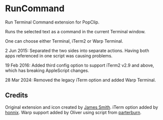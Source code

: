 # RunCommand

Run Terminal Command extension for PopClip.

Runs the selected text as a command in the current Terminal window.

One can choose either Terminal, iTerm2 or Warp Terminal.

2 Jun 2015: Separated the two sides into separate actions. Having both apps referenced in one script was causing problems.

19 Feb 2016: Added third config option to support iTerm2 v2.9 and above, which has breaking AppleScript changes.

28 Mar 2024: Removed the legacy iTerm option and added Warp Terminal.

## Credits

Original extension and icon created by [James Smith](https://twitter.com/smithjw/status/244757999665700864). iTerm option added by [honnix](https://github.com/honnix). Warp support added by Oliver using script from [parterburn](https://gist.github.com/parterburn/e832b9090ee35eb830529de8bd978b82).

